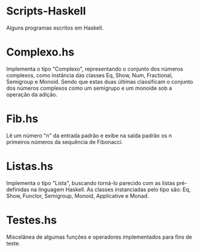 # Scripts-Haskell
Alguns programas escritos em Haskell.

# Complexo.hs
Implementa o tipo "Complexo", representando o conjunto dos números complexos, como instância das classes Eq, Show, Num, Fractional, Semigroup e Monoid. Sendo que estas duas últimas classificam o conjunto dos números complexos como um semigrupo e um monoide sob a operação da adição.

# Fib.hs
Lê um número "n" da entrada padrão e exibe na saída padrão os n primeiros números da sequência de Fibonacci.

# Listas.hs
Implementa o tipo "Lista", buscando torná-lo parecido com as listas pré-definidas na linguagem Haskell. As classes instanciadas pelo tipo são: Eq, Show, Functor, Semigroup, Monoid, Applicative e Monad. 

# Testes.hs
Miscelânea de algumas funções e operadores implementados para fins de teste.
